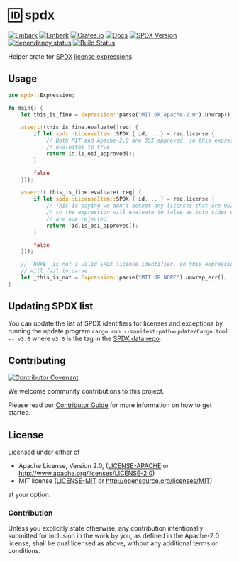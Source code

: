 # 🆔 spdx

[![Embark](https://img.shields.io/badge/embark-open%20source-blueviolet.svg)](https://embark.dev)
[![Embark](https://img.shields.io/badge/discord-ark-%237289da.svg?logo=discord)](https://discord.gg/dAuKfZS)
[![Crates.io](https://img.shields.io/crates/v/spdx.svg)](https://crates.io/crates/spdx)
[![Docs](https://docs.rs/spdx/badge.svg)](https://docs.rs/spdx)
[![SPDX Version](https://img.shields.io/badge/SPDX%20Version-3.8-blue.svg)](https://spdx.org/licenses/)
[![dependency status](https://deps.rs/repo/github/EmbarkStudios/spdx/status.svg)](https://deps.rs/repo/github/EmbarkStudios/spdx)
[![Build Status](https://github.com/EmbarkStudios/spdx/workflows/CI/badge.svg)](https://github.com/EmbarkStudios/spdx/actions?workflow=CI)

Helper crate for [SPDX](https://spdx.org/about) [license expressions](https://spdx.org/spdx-specification-21-web-version#h.jxpfx0ykyb60).

## Usage

```rust
use spdx::Expression;

fn main() {
    let this_is_fine = Expression::parse("MIT OR Apache-2.0").unwrap();

    assert!(this_is_fine.evaluate(|req| {
        if let spdx::LicenseItem::SPDX { id, .. } = req.license {
            // Both MIT and Apache-2.0 are OSI approved, so this expression
            // evaluates to true
            return id.is_osi_approved();
        }

        false
    }));

    assert!(!this_is_fine.evaluate(|req| {
        if let spdx::LicenseItem::SPDX { id, .. } = req.license {
            // This is saying we don't accept any licenses that are OSI approved
            // so the expression will evaluate to false as both sides of the OR
            // are now rejected
            return !id.is_osi_approved();
        }

        false
    }));

    // `NOPE` is not a valid SPDX license identifier, so this expression
    // will fail to parse
    let _this_is_not = Expression::parse("MIT OR NOPE").unwrap_err();
}
```

## Updating SPDX list

You can update the list of SPDX identifiers for licenses and exceptions by running the update program `cargo run --manifest-path=update/Cargo.toml -- v3.6` where `v3.6` is the tag in the [SPDX data repo](https://github.com/spdx/license-list-data).


## Contributing

[![Contributor Covenant](https://img.shields.io/badge/contributor%20covenant-v1.4-ff69b4.svg)](../CODE_OF_CONDUCT.md)

We welcome community contributions to this project.

Please read our [Contributor Guide](CONTRIBUTING.md) for more information on how to get started.

## License

Licensed under either of

* Apache License, Version 2.0, ([LICENSE-APACHE](LICENSE-APACHE) or http://www.apache.org/licenses/LICENSE-2.0)
* MIT license ([LICENSE-MIT](LICENSE-MIT) or http://opensource.org/licenses/MIT)

at your option.

### Contribution

Unless you explicitly state otherwise, any contribution intentionally submitted for inclusion in the work by you, as defined in the Apache-2.0 license, shall be dual licensed as above, without any additional terms or conditions.
